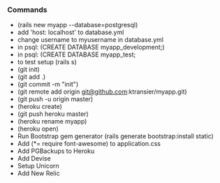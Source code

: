 ### Commands
+ (rails new myapp --database=postgresql)
+ add 'host: localhost' to database.yml
+ change username to myusername in database.yml
+ in psql: (CREATE DATABASE myapp_development;)
+ in psql: (CREATE DATABASE myapp_test;
+ to test setup (rails s)
+ (git init)
+ (git add .)
+ (git commit -m "init")
+ (git remote add origin git@github.com:ktransier/myapp.git)
+ (git push -u origin master)
+ (heroku create)
+ (git push heroku master)
+ (heroku rename myapp)
+ (heroku open)
+ Run Bootstrap gem generator (rails generate bootstrap:install static)
+ Add (*= require font-awesome) to application.css
+ Add PGBackups to Heroku
+ Add Devise
+ Setup Unicorn
+ Add New Relic 

